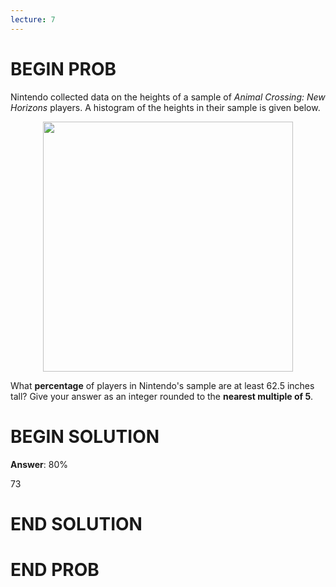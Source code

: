 ```yaml
---
lecture: 7
---
```


# BEGIN PROB

Nintendo collected data on the heights of a sample of *Animal Crossing:
New Horizons* players. A histogram of the heights in their sample is
given below.

<center><img src="../../assets/images/fa23-quizzes/histogram.png" width=400></center>

What **percentage** of players in Nintendo's sample are at least 62.5
inches tall? Give your answer as an integer rounded to the **nearest
multiple of 5**.

# BEGIN SOLUTION

**Answer**: 80%

<average>73</average>

# END SOLUTION

# END PROB